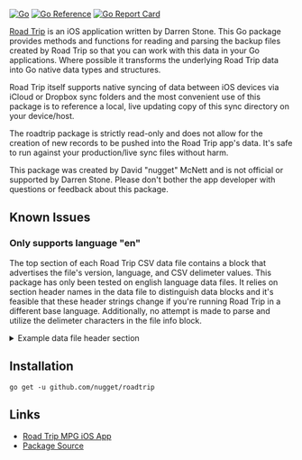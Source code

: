 [![Go](https://github.com/nugget/roadtrip/actions/workflows/go.yml/badge.svg)](https://github.com/nugget/roadtrip/actions/workflows/go.yml) [![Go Reference](https://pkg.go.dev/badge/github.com/nugget/roadtrip.svg)](https://pkg.go.dev/github.com/nugget/roadtrip) [![Go Report Card](https://goreportcard.com/badge/github.com/nugget/roadtrip)](https://goreportcard.com/report/github.com/nugget/roadtrip)

[Road Trip](https://darrensoft.ca/roadtrip/) is an iOS application written by
Darren Stone. This Go package provides methods and functions for reading and
parsing the backup files created by Road Trip so that you can work with this
data in your Go applications. Where possible it transforms the underlying 
Road Trip data into Go native data types and structures.

Road Trip itself supports native syncing of data between iOS devices via iCloud 
or Dropbox sync folders and the most convenient use of this package is to reference
a local, live updating copy of this sync directory on your device/host.

The roadtrip package is strictly read-only and does not allow for the creation of
new records to be pushed into the Road Trip app's data. It's safe to run against your
production/live sync files without harm.

This package was created by David "nugget" McNett and is not official or supported by
Darren Stone. Please don't bother the app developer with questions or feedback about this
package.


## Known Issues

### Only supports language "en"

The top section of each Road Trip CSV data file contains a block that
advertises the file's version, language, and CSV delimeter values. This package
has only been tested on english language data files. It relies on section
header names in the data file to distinguish data blocks and it's feasible that
these header strings change if you're running Road Trip in a different base
language. Additionally, no attempt is made to parse and utilize the delimeter
characters in the file info block.

<details>
<summary>Example data file header section</summary>
ROAD TRIP CSV ",."
Version,Language
1500,en
</details>


## Installation

`go get -u github.com/nugget/roadtrip`


## Links

- [Road Trip MPG iOS App](https://darrensoft.ca/roadtrip/)
- [Package Source](https://github.com/nugget/roadtrip)
